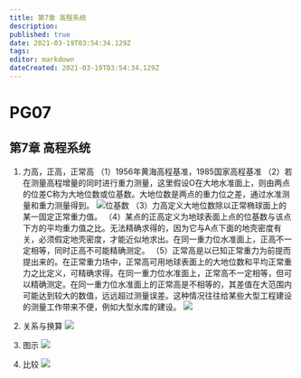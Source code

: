 ```yaml
---
title: 第7章 高程系统
description: 
published: true
date: 2021-03-19T03:54:34.129Z
tags: 
editor: markdown
dateCreated: 2021-03-19T03:54:34.129Z
---
```


# PG07

## 第7章 高程系统

1. 力高，正高，正常高
（1）1956年黄海高程基准，1985国家高程基准
（2）若在测量高程增量的同时进行重力测量，这里假设O在大地⽔准面上，则由两点的位差C称为大地位数或位基数。大地位数是两点的重力位之差，通过水准测量和重力测量得到。
![位基数](@attachment/Clipboard_2020-11-29-00-01-16.png)
（3）力高定义大地位数除以正常椭球面上的某一固定正常重力值。
（4）某点的正高定义为地球表面上点的位基数与该点下方的平均重力值之比。无法精确求得的，因为它与A点下面的地壳密度有关，必须假定地壳密度，才能近似地求出。在同一重力位水准面上，正高不一定相等，同时正高不可能精确测定。
（5）正常高是以已知正常重力为前提而提出来的。在正常重力场中，正常高可用地球表面上的大地位数和平均正常重力之比定义，可精确求得。在同一重力位⽔准面上，正常高不一定相等，但可以精确测定。在同一重力位水准面上的正常高是不相等的，其差值在大范围内可能达到较大的数值，远远超过测量误差。这种情况往往给某些大型工程建设的测量工作带来不便，例如大型水库的建设。
![](@attachment/Clipboard_2020-11-28-23-57-33.png)

2. 关系与换算
![](@attachment/Clipboard_2020-11-28-23-58-21.png)

3. 图示
![](@attachment/Clipboard_2020-11-28-23-58-45.png)

4. 比较
![](@attachment/Clipboard_2020-11-28-23-59-05.png)